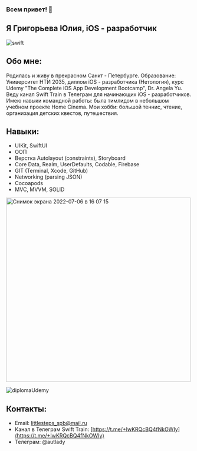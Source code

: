 ### Всем привет! 👋
## Я Григорьева Юлия, iOS - разработчик

![swift](https://user-images.githubusercontent.com/98653699/177410299-8d0ab849-f500-45b5-bc2b-286b0c4b6c16.jpg)

## Обо мне:

Родилась и живу в прекрасном Санкт - Петербурге. Образование: Университет НТИ 2035, диплом iOS - разработчика (Нетология), курс Udemy "The Complete iOS App Development Bootcamp", Dr. Angela Yu. Веду канал Swift Train в Телеграм для начинающих iOS - разработчиков. Имею навыки командной работы: была тимлидом в небольшом учебном проекте Home Cinema. Мои хобби: большой теннис, чтение, организация детских квестов, путешествия.

## Навыки:
* UIKit, SwiftUI
* ООП
* Верстка Autolayout (constraints), Storyboard
* Сore Data, Realm, UserDefaults, Codable, Firebase
* GIT (Terminal, Xcode, GitHub)
* Networking (parsing JSON)
* Cocoapods
* MVC, MVVM, SOLID

<img width="500" alt="Снимок экрана 2022-07-06 в 16 07 15" src="https://user-images.githubusercontent.com/98653699/177557512-5bee9bbe-e1b6-42ba-93d7-dd1787c70fa3.png">

![diplomaUdemy](https://user-images.githubusercontent.com/98653699/183262104-241d2937-a1f8-42f0-925e-748dd098fc6f.jpeg)



## Контакты:

* Email: littlesteps_spb@mail.ru
* Канал в Телеграм Swift Train: [https://t.me/+IwKRQcBQ4fNkOWIy](https://t.me/+IwKRQcBQ4fNkOWIy)
* Телеграм: @autlady
